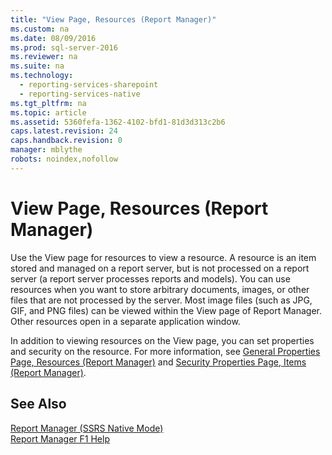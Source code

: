 ```yaml
---
title: "View Page, Resources (Report Manager)"
ms.custom: na
ms.date: 08/09/2016
ms.prod: sql-server-2016
ms.reviewer: na
ms.suite: na
ms.technology: 
  - reporting-services-sharepoint
  - reporting-services-native
ms.tgt_pltfrm: na
ms.topic: article
ms.assetid: 5360fefa-1362-4102-bfd1-81d3d313c2b6
caps.latest.revision: 24
caps.handback.revision: 0
manager: mblythe
robots: noindex,nofollow
---
```

# View Page, Resources (Report Manager)
Use the View page for resources to view a resource. A resource is an item stored and managed on a report server, but is not processed on a report server (a report server processes reports and models). You can use resources when you want to store arbitrary documents, images, or other files that are not processed by the server. Most image files (such as JPG, GIF, and PNG files) can be viewed within the View page of Report Manager. Other resources open in a separate application window.  
  
 In addition to viewing resources on the View page, you can set properties and security on the resource. For more information, see [General Properties Page, Resources (Report Manager)](../../Topics/TopicNameNotContainA/General-Properties-Page--Resources--Report-Manager-.md) and [Security Properties Page, Items (Report Manager)](../../Topics/TopicNameNotContainA/Security-Properties-Page--Items--Report-Manager-.md).  
  
## See Also  
 [Report Manager  (SSRS Native Mode)](../../Topics/TopicNameNotContainA/Report-Manager---SSRS-Native-Mode-.md)   
 [Report Manager F1 Help](../../Topics/TopicNameNotContainA/Report-Manager-F1-Help.md)